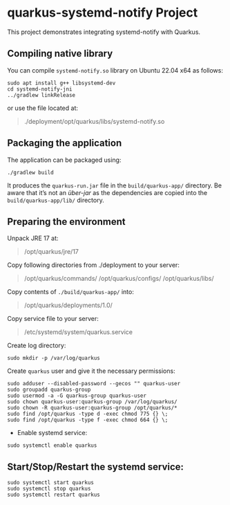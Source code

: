 # quarkus-systemd-notify Project

This project demonstrates integrating systemd-notify with Quarkus.

## Compiling native library

You can compile `systemd-notify.so` library on Ubuntu 22.04 x64 as follows:

```shell script
sudo apt install g++ libsystemd-dev
cd systemd-notify-jni
../gradlew linkRelease
```

or use the file located at:

> ./deployment/opt/quarkus/libs/systemd-notify.so

## Packaging the application

The application can be packaged using:

```shell script
./gradlew build
```

It produces the `quarkus-run.jar` file in the `build/quarkus-app/` directory.
Be aware that it’s not an _über-jar_ as the dependencies are copied into the `build/quarkus-app/lib/` directory.

## Preparing the environment

Unpack JRE 17 at:

> /opt/quarkus/jre/17

Copy following directories from ./deployment to your server:

> /opt/quarkus/commands/
> /opt/quarkus/configs/
> /opt/quarkus/libs/

Copy contents of `./build/quarkus-app/` into:

> /opt/quarkus/deployments/1.0/

Copy service file to your server:

> /etc/systemd/system/quarkus.service

Create log directory:

```shell script
sudo mkdir -p /var/log/quarkus
```

Create `quarkus` user and give it the necessary permissions:

    sudo adduser --disabled-password --gecos "" quarkus-user
    sudo groupadd quarkus-group
    sudo usermod -a -G quarkus-group quarkus-user
    sudo chown quarkus-user:quarkus-group /var/log/quarkus/
    sudo chown -R quarkus-user:quarkus-group /opt/quarkus/*
    sudo find /opt/quarkus -type d -exec chmod 775 {} \;
    sudo find /opt/quarkus -type f -exec chmod 664 {} \;

- Enable systemd service:

```shell script
sudo systemctl enable quarkus
```

## Start/Stop/Restart the systemd service:

```shell script
sudo systemctl start quarkus
sudo systemctl stop quarkus
sudo systemctl restart quarkus
```
